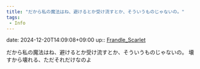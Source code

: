```yaml
---
title: "だから私の魔法はね、避けるとか受け流すとか、そういうものじゃないの。"
tags:
 - Info
---
```


date: 2024-12-20T14:09:08+09:00
up:: [Frandle_Scarlet](../Bar/Novel/Touhou_Project/Frandle_Scarlet.md)

だから私の魔法はね、避けるとか受け流すとか、そういうものじゃないの。
壊すから壊れる、ただそれだけなのよ